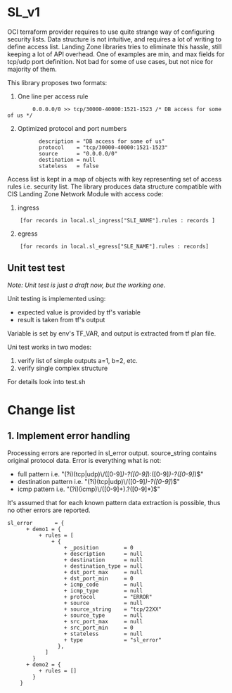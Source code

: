 # SL_v1
OCI terraform provider requires to use quite strange way of configuring security lists. Data structure is not intuitive, and requires a lot of writing to define access list. Landing Zone libraries tries to eliminate this hassle, still keeping a lot of API overhead. One of examples are min, and max fields for tcp/udp port definition. Not bad for some of use cases, but not nice for majority of them.

This library proposes two formats:
1. One line per access rule

```
        0.0.0.0/0 >> tcp/30000-40000:1521-1523 /* DB access for some of us */
```

2. Optimized protocol and port numbers

```
          description = "DB access for some of us"
          protocol    = "tcp/30000-40000:1521-1523"
          source      = "0.0.0.0/0"
          destination = null
          stateless   = false
```

Access list is kept in a map of objects with key representing set of access rules i.e. security list. The library produces data structure compatible with CIS Landing Zone Network Module with access code:
1. ingress

```
    [for records in local.sl_ingress["SLI_NAME"].rules : records ]
```

2. egress

```
    [for records in local.sl_egress["SLE_NAME"].rules : records]
```


## Unit test test
*Note: Unit test is just a draft now, but the working one.*

Unit testing is implemented using:
* expected value is provided by tf's variable
* result is taken from tf's output

Variable is set by env's TF_VAR, and output is extracted from tf plan file.

Uni test works in two modes:
1. verify list of simple outputs a=1, b=2, etc.
2. verify single complex structure

For details look into test.sh

# Change list

## 1. Implement error handling

Processing errors are reported in sl_error output. source_string contains original protocol data. Error is everything what is not:
- full pattern i.e. "(?i)(tcp|udp)\\/([0-9]*)-?([0-9]*):([0-9]*)-?([0-9]*)$"
- destination pattern i.e. "(?i)(tcp|udp)\\/([0-9]*)-?([0-9]*)$"
- icmp pattern i.e. "(?i)(icmp)\\/([0-9]+).?([0-9]*)$"

It's assumed that for each known pattern data extraction is possible, thus no other errors are reported.

```
sl_error       = {
      + demo1 = {
          + rules = [
              + {
                  + _position        = 0
                  + description      = null
                  + destination      = null
                  + destination_type = null
                  + dst_port_max     = null
                  + dst_port_min     = 0
                  + icmp_code        = null
                  + icmp_type        = null
                  + protocol         = "ERROR"
                  + source           = null
                  + source_string    = "tcp/22XX"
                  + source_type      = null
                  + src_port_max     = null
                  + src_port_min     = 0
                  + stateless        = null
                  + type             = "sl_error"
                },
            ]
        }
      + demo2 = {
          + rules = []
        }
    }
```